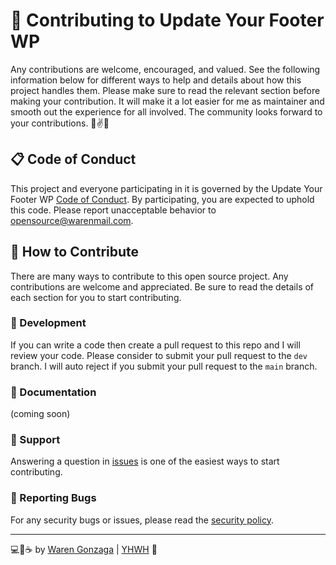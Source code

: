 # 🎯 Contributing to Update Your Footer WP

Any contributions are welcome, encouraged, and valued. See the following information below for different ways to help and details about how this project handles them. Please make sure to read the relevant section before making your contribution. It will make it a lot easier for me as maintainer and smooth out the experience for all involved. The community looks forward to your contributions. 🎉✌✨

## 📋 Code of Conduct

This project and everyone participating in it is governed by the Update Your Footer WP [Code of Conduct](https://github.com/warengonzaga/update-your-footer-wp/blob/main/code_of_conduct.md). By participating, you are expected to uphold this code. Please report unacceptable behavior to <opensource@warenmail.com>.

## 💖 How to Contribute

There are many ways to contribute to this open source project. Any contributions are welcome and appreciated. Be sure to read the details of each section for you to start contributing.

### 🧬 Development

If you can write a code then create a pull request to this repo and I will review your code. Please consider to submit your pull request to the ```dev``` branch. I will auto reject if you submit your pull request to the ```main``` branch.

### 📖 Documentation

(coming soon)

### 🧰 Support

Answering a question in [issues](https://github.com/warengonzaga/update-your-footer-wp/issues) is one of the easiest ways to start contributing.

### 🐞 Reporting Bugs

For any security bugs or issues, please read the [security policy](./SECURITY.md).

---

💻💖☕ by [Waren Gonzaga](https://warengonzaga.com) | [YHWH](https://youtu.be/HHrxS4diLew?t=44) 🙏
